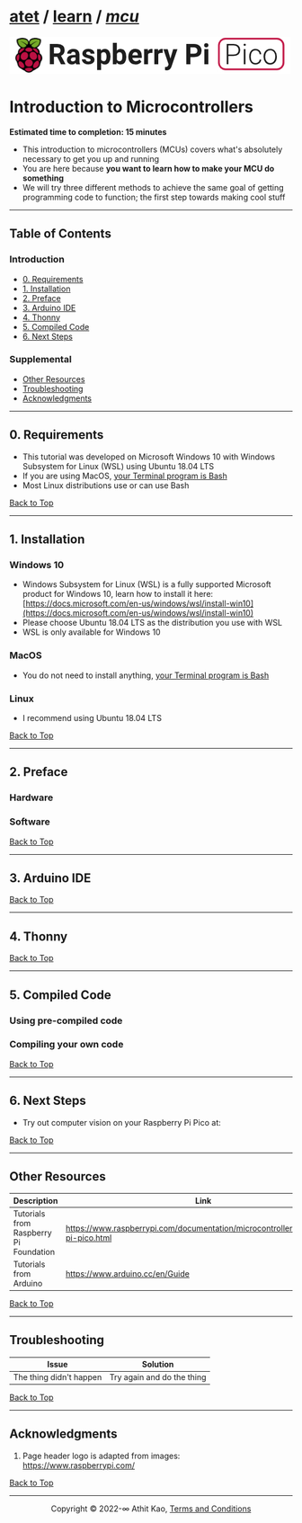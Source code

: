 # [atet](https://github.com/atet) / [learn](https://github.com/atet/learn/blob/master/README.md#atet--learn) / [**_mcu_**](https://github.com/atet/learn/blob/master/mcu/README.md#atet--learn--mcu)

[![.img/logo_rp2040.jpg](.img/logo_rp2040.jpg)](#nolink)

# Introduction to Microcontrollers

**Estimated time to completion: 15 minutes**

* This introduction to microcontrollers (MCUs) covers what's absolutely necessary to get you up and running
* You are here because **you want to learn how to make your MCU do something**
* We will try three different methods to achieve the same goal of getting programming code to function; the first step towards making cool stuff

--------------------------------------------------------------------------------------------------

## Table of Contents

### Introduction

* [0. Requirements](#0-requirements)
* [1. Installation](#1-installation)
* [2. Preface](#2-preface)
* [3. Arduino IDE](#3-arduino-ide)
* [4. Thonny](#4-thonny)
* [5. Compiled Code](#5-more-sed)
* [6. Next Steps](#9-next-steps)

### Supplemental

* [Other Resources](#other-resources)
* [Troubleshooting](#troubleshooting)
* [Acknowledgments](#acknowledgments)

--------------------------------------------------------------------------------------------------

## 0. Requirements

* This tutorial was developed on Microsoft Windows 10 with Windows Subsystem for Linux (WSL) using Ubuntu 18.04 LTS
* If you are using MacOS, [your Terminal program is Bash](https://en.wikipedia.org/wiki/Terminal_(macOS))
* Most Linux distributions use or can use Bash

[Back to Top](#table-of-contents)

--------------------------------------------------------------------------------------------------

## 1. Installation

### Windows 10

* Windows Subsystem for Linux (WSL) is a fully supported Microsoft product for Windows 10, learn how to install it here: [https://docs.microsoft.com/en-us/windows/wsl/install-win10](https://docs.microsoft.com/en-us/windows/wsl/install-win10)
* Please choose Ubuntu 18.04 LTS as the distribution you use with WSL
* WSL is only available for Windows 10

### MacOS

* You do not need to install anything, [your Terminal program is Bash](https://en.wikipedia.org/wiki/Terminal_(macOS))

### Linux

* I recommend using Ubuntu 18.04 LTS

[Back to Top](#table-of-contents)

--------------------------------------------------------------------------------------------------

## 2. Preface

### Hardware

### Software

[Back to Top](#table-of-contents)

--------------------------------------------------------------------------------------------------

## 3. Arduino IDE

[Back to Top](#table-of-contents)

--------------------------------------------------------------------------------------------------

## 4. Thonny

[Back to Top](#table-of-contents)

--------------------------------------------------------------------------------------------------

## 5. Compiled Code

### Using pre-compiled code

### Compiling your own code

[Back to Top](#table-of-contents)

--------------------------------------------------------------------------------------------------

## 6. Next Steps

* Try out computer vision on your Raspberry Pi Pico at:

[Back to Top](#table-of-contents)

--------------------------------------------------------------------------------------------------

## Other Resources

Description | Link
--- | ---
Tutorials from Raspberry Pi Foundation | https://www.raspberrypi.com/documentation/microcontrollers/raspberry-pi-pico.html
Tutorials from Arduino | https://www.arduino.cc/en/Guide

[Back to Top](#table-of-contents)

--------------------------------------------------------------------------------------------------

## Troubleshooting

Issue | Solution
--- | ---
The thing didn't happen | Try again and do the thing

[Back to Top](#table-of-contents)

--------------------------------------------------------------------------------------------------

## Acknowledgments

1. Page header logo is adapted from images: <a href="https://www.raspberrypi.com/" target="_blank">https://www.raspberrypi.com/</a>

[Back to Top](#table-of-contents)

--------------------------------------------------------------------------------------------------

<p align="center">Copyright © 2022-∞ Athit Kao, <a href="http://www.athitkao.com/tos.html" target="_blank">Terms and Conditions</a></p>